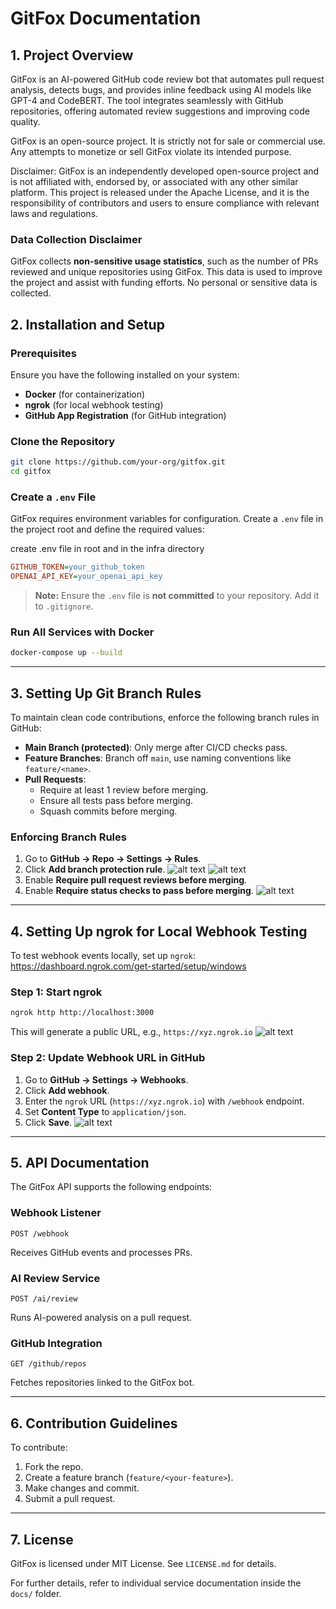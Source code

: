 # GitFox Documentation

## 1. Project Overview
GitFox is an AI-powered GitHub code review bot that automates pull request analysis, detects bugs, and provides inline feedback using AI models like GPT-4 and CodeBERT. The tool integrates seamlessly with GitHub repositories, offering automated review suggestions and improving code quality.

GitFox is an open-source project. It is strictly not for sale or commercial use. Any attempts to monetize or sell GitFox violate its intended purpose.

Disclaimer: GitFox is an independently developed open-source project and is not affiliated with, endorsed by, or associated with any other similar platform.  This project is released under the Apache License, and it is the responsibility of contributors and users to ensure compliance with relevant laws and regulations.

### **Data Collection Disclaimer**
GitFox collects **non-sensitive usage statistics**, such as the number of PRs reviewed and unique repositories using GitFox. This data is used to improve the project and assist with funding efforts. No personal or sensitive data is collected.


## 2. Installation and Setup
### Prerequisites
Ensure you have the following installed on your system:
- **Docker** (for containerization)
- **ngrok** (for local webhook testing)
- **GitHub App Registration** (for GitHub integration)

### Clone the Repository
```sh
git clone https://github.com/your-org/gitfox.git
cd gitfox
```

### Create a `.env` File
GitFox requires environment variables for configuration. Create a `.env` file in the project root and define the required values:

create .env file in root and in the infra directory
```ini
GITHUB_TOKEN=your_github_token
OPENAI_API_KEY=your_openai_api_key
```
> **Note:** Ensure the `.env` file is **not committed** to your repository. Add it to `.gitignore`.


### Run All Services with Docker
```sh
docker-compose up --build
```

---
## 3. Setting Up Git Branch Rules
To maintain clean code contributions, enforce the following branch rules in GitHub:
- **Main Branch (protected)**: Only merge after CI/CD checks pass.
- **Feature Branches**: Branch off `main`, use naming conventions like `feature/<name>`.
- **Pull Requests**:
  - Require at least 1 review before merging.
  - Ensure all tests pass before merging.
  - Squash commits before merging.

### Enforcing Branch Rules
1. Go to **GitHub → Repo → Settings → Rules**.
2. Click **Add branch protection rule**.
![alt text](image.png)
![alt text](image-1.png)
3. Enable **Require pull request reviews before merging**.
4. Enable **Require status checks to pass before merging**.
![alt text](image-2.png)

---
## 4. Setting Up ngrok for Local Webhook Testing
To test webhook events locally, set up `ngrok`:
https://dashboard.ngrok.com/get-started/setup/windows

### Step 1: Start ngrok
```sh
ngrok http http://localhost:3000 
```
This will generate a public URL, e.g., `https://xyz.ngrok.io`
![alt text](image-3.png)
### Step 2: Update Webhook URL in GitHub
1. Go to **GitHub → Settings → Webhooks**.
2. Click **Add webhook**.
3. Enter the `ngrok` URL (`https://xyz.ngrok.io`) with `/webhook` endpoint.
4. Set **Content Type** to `application/json`.
5. Click **Save**.
![alt text](image-4.png)
---
## 5. API Documentation
The GitFox API supports the following endpoints:

### **Webhook Listener**
```http
POST /webhook
```
Receives GitHub events and processes PRs.

### **AI Review Service**
```http
POST /ai/review
```
Runs AI-powered analysis on a pull request.

### **GitHub Integration**
```http
GET /github/repos
```
Fetches repositories linked to the GitFox bot.

---
## 6. Contribution Guidelines
To contribute:
1. Fork the repo.
2. Create a feature branch (`feature/<your-feature>`).
3. Make changes and commit.
4. Submit a pull request.

---
## 7. License
GitFox is licensed under MIT License. See `LICENSE.md` for details.

For further details, refer to individual service documentation inside the `docs/` folder.

